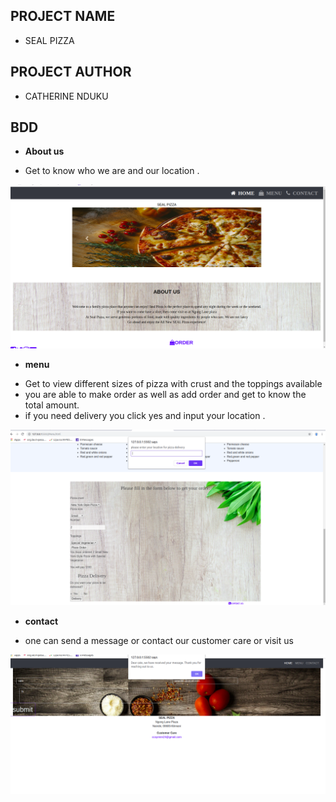 ## PROJECT NAME 
- SEAL PIZZA 
## PROJECT AUTHOR
- CATHERINE NDUKU
## BDD 
* **About us**
- Get to know who we are and our location .
<img src = "images/home.png">

* **menu**
- Get to view different sizes of pizza with crust and the toppings available
-  you are able to make order as well as add order and get to know the total amount.
- if you need delivery you click yes and input your location .

<img src ="images/menu.png">

* **contact**
- one can send a message or contact our customer care  or visit us 

<img src ="images/contact.png">


